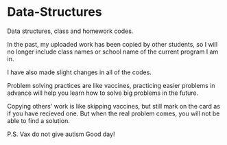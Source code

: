 # Data-Structures
Data structures, class and homework codes.

In the past, my uploaded work has been copied by other students, so I will no longer include class names or school name of the current program I am in. 

I have also made slight changes in all of the codes. 

Problem solving practices are like vaccines, practicing easier problems in advance will help you learn how to solve big problems in the future. 

Copying others' work is like skipping vaccines, but still mark on the card as if you have recieved one. But when the real problem comes, you will not be able to find a solution. 

P.S. Vax do not give autism
Good day!
